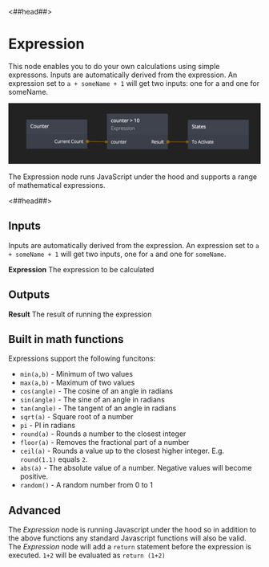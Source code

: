 <##head##>

# Expression

This node enables you to do your own calculations using simple expressons. Inputs are automatically derived from the expression. An expression set to `a + someName + 1` will get two inputs: one for <span class="ndl-data">a</span> and one for <span class="ndl-data">someName</span>.

![](expression.png)

The <span class="ndl-node">Expression</span> node runs JavaScript under the hood and supports a range of mathematical expressions.

<##head##>

<div class = "node-inputs">

## Inputs

Inputs are automatically derived from the expression. An expression set to `a + someName + 1` will
get two inputs, one for `a` and one for `someName`.

**Expression**
The expression to be calculated

</div>

<div class = "node-outputs">

## Outputs

**Result**
The result of running the expression

</div>

## Built in math functions

Expressions support the following funcitons:

-   `min(a,b)` - Minimum of two values
-   `max(a,b)` - Maximum of two values
-   `cos(angle)` - The cosine of an angle in radians
-   `sin(angle)` - The sine of an angle in radians
-   `tan(angle)` - The tangent of an angle in radians
-   `sqrt(a)` - Square root of a number
-   `pi` - PI in radians
-   `round(a)` - Rounds a number to the closest integer
-   `floor(a)` - Removes the fractional part of a number
-   `ceil(a)` - Rounds a value up to the closest higher integer. E.g. `round(1.1)` equals `2`.
-   `abs(a)` - The absolute value of a number. Negative values will become positive.
-   `random()` - A random number from 0 to 1

## Advanced

The _Expression_ node is running Javascript under the hood so in addition to the above functions any standard
Javascript functions will also be valid. The _Expression_ node will add a `return` statement before the
expression is executed. `1+2` will be evaluated as `return (1+2)`

